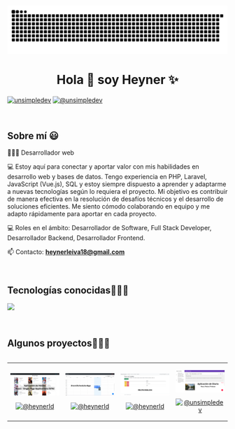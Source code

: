 

<div align = "center">
<img src = "https://github.com/7oSkaaa/7oSkaaa/blob/output/github-contribution-grid-snake.svg?" alt = "Snake Game"/>
</div>
<h1 align="center">Hola 👋 soy Heyner ✨ </h1> 

<p align="left">
	

<a href="https://www.linkedin.com/in/heyner-leiva-diaz/" target="blank"><img align="center" src="https://img.shields.io/badge/LinkedIn-0077B5?style=for-the-badge&logo=linkedin&logoColor=white" alt="unsimpledev"/></a>
<a href = "mailto:heynerleiva18@gmail.com" target="blank"><img align="center" src="https://img.shields.io/badge/Gmail-D14836?style=for-the-badge&logo=gmail&logoColor=white" alt="@unsimpledev"  /></a>
  </p>
<br>
<h2>Sobre mí 😃</h2>
<p align="left">
  👨🏻‍💻 Desarrollador web
<p>
 💻  Estoy aquí para conectar y aportar valor con mis habilidades en desarrollo web y bases de datos. Tengo experiencia en PHP, Laravel, JavaScript (Vue.js), SQL y estoy siempre dispuesto a aprender y adaptarme a nuevas tecnologías según lo requiera el proyecto. Mi objetivo es contribuir de manera efectiva en la resolución de desafíos técnicos y el desarrollo de soluciones eficientes. Me siento cómodo colaborando en equipo y me adapto rápidamente para aportar en cada proyecto.
</p>

     
<p>
    💻 Roles en el ámbito: Desarrollador de Software, Full Stack Developer, Desarrollador Backend, Desarrollador Frontend.
</p>


📫 Contacto: **heynerleiva18@gmail.com**
<!--Intro end-->
  </p>
  <br>
  
<h2 >Tecnologías conocidas👨🏻‍💻</h2>
<!--tech stack icons-->
<p align="left">
  <a href="https://skillicons.dev">
    <img src="https://skillicons.dev/icons?i=cs,php,laravel,dotnet,css,bootstrap,html,js,ts,jquery,vuejs,pinia,react,redux,nodejs,express,mysql,sqlite,firebase,npm,git,github,docker,postman,phpstorm,vscode,visualstudio,bitbucket,notion,linux,&perline=12" />
  </a>
</p>
<br>

<div id="proyectos">
<h2>Algunos proyectos👨🏻‍💻</h2>

<table align="left" >
<tr border="none">
  <td width="25%" align="center">
    <p align="center">
       <a href="https://herouniverse-spa.netlify.app" target="_blank" title="Go to Website">
        <img align="center" width=100% src="https://github.com/heynerl18/heroes-spa/blob/main/Heroes-Image.png"   alt="heroes-image" />
       </a>
     </p>
    <p align="center">
      <a href="https://github.com/heynerl18/heroes-spa">
	<img align="center" src="https://img.shields.io/badge/GitHub-100000?style=for-the-badge&logo=github&logoColor=white" alt="@heynerld" />
      </a>
    </p>       
</td>
<td width="25%" align="center">
    <p align="center">
     <a href="https://eventschedulerapp.netlify.app/" target="_blank" title="Go to Website">
        <img align="center" width=100% src="https://github.com/heynerl18/CalendarApp/blob/main/EventSchedulerApp.png"   alt="app-image" /></a>
      </p>
    <p align="center">
      <a href="https://github.com/heynerl18/CalendarApp.git" target="_blank"><img align="center" src="https://img.shields.io/badge/GitHub-100000?style=for-the-badge&logo=github&logoColor=white" alt="@heynerld" /></a>
    </p>       
</td> 
  
<td width="25%" align="center">
    <p align="center">
     <a href="https://www.manejopresupuesto.somee.com" target="_blank" title="Go to Website">
        <img align="center" width=100% src="https://github.com/heynerl18/ManejoPresupuesto/blob/master/Manejo-Presupuesto.png"   alt="app-image" /></a>
      </p>
    <p align="center">
      <a href="https://github.com/heynerl18/ManejoPresupuesto.git" target="_blank"><img align="center" src="https://img.shields.io/badge/GitHub-100000?style=for-the-badge&logo=github&logoColor=white" alt="@heynerld" /></a>
    </p>       
</td>

<td width="25%" align="center">
    <p align="center">
     <a href="https://life-journal.netlify.app" title="Go to Website">
        <img align="center" width=100% src="https://github.com/heynerl18/JournalApp/blob/main/Aplicacion-de-diarios.png" alt="app-image" /></a>
      </p>
    <p align="center">
      <a href="https://github.com/heynerl18/JournalApp.git" target="_blank"><img align="center" src="https://img.shields.io/badge/GitHub-100000?style=for-the-badge&logo=github&logoColor=white" alt="@unsimpledev" /></a>
    </p>       
</td>
  
</tr>
</table>
</div> 

<br><br>





	



<!--
**heynerl18/heynerl18** is a ✨ _special_ ✨ repository because its `README.md` (this file) appears on your GitHub profile.

Here are some ideas to get you started:

- 🔭 I’m currently working on ...
- 🌱 I’m currently learning ...
- 👯 I’m looking to collaborate on ...
- 🤔 I’m looking for help with ...
- 💬 Ask me about ...
- 📫 How to reach me: ...
- 😄 Pronouns: ...
- ⚡ Fun fact: ...
-->
